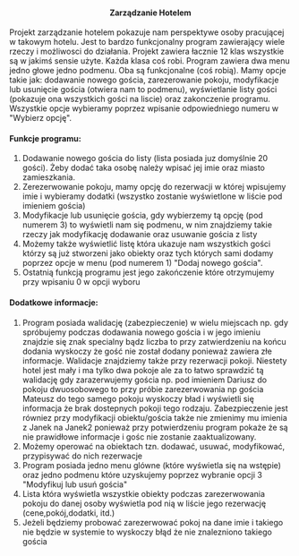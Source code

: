 <h4><center>Zarządzanie Hotelem</center></h4>
Projekt zarządzanie hotelem pokazuje nam perspektywe osoby pracującej w takowym hotelu. Jest to bardzo funkcjonalny program
zawierający wiele rzeczy i możliwosci do działania. Projekt zawiera łacznie 12 klas wszystkie są w jakimś sensie użyte. 
Każda klasa coś robi. Program zawiera dwa menu jedno głowe jedno podmenu. Oba są funkcjonalne (coś robią). Mamy opcje takie 
jak: dodawanie nowego gościa, zarezerowanie pokoju, modyfikacje lub usunięcie gościa (otwiera nam to podmenu), wyświetlanie 
listy gości (pokazuje ona wszystkich gości na liscie) oraz zakonczenie programu. Wszystkie opcje wybieramy poprzez wpisanie 
odpowiedniego numeru w "Wybierz opcję".
<h4>Funkcje programu:</h4>
<ol>
<li>Dodawanie nowego gościa do listy (lista posiada juz domyślnie 20 gości). Żeby dodać taka osobę należy wpisać jej imie oraz miasto zamieszkania.</li>
<li>Zerezerwowanie pokoju, mamy opcję do rezerwacji w której wpisujemy imie i wybieramy dodatki (wszystko zostanie wyświetlone w liście pod imieniem gościa)</li>
<li>Modyfikacje lub usunięcie gościa, gdy wybierzemy tą opcję (pod numerem 3) to wyświetli nam się podmenu, w nim znajdziemy takie rzeczy jak modyfikację dodawanie oraz usuwanie gościa z listy</li>
<li>Możemy także wyświetlić listę która ukazuje nam wszystkich gości którzy są już stworzeni jako obiekty oraz tych których sami dodamy poprzez opcje w menu (pod numerem 1) "Dodaj nowego gościa".</li>
<li>Ostatnią funkcją programu jest jego zakończenie które otrzymujemy przy wpisaniu 0 w opcji wyboru</li>
</ol>
<h4>Dodatkowe informacje:</h4>
<ol>
<li>Program posiada walidację (zabezpieczenie) w wielu miejscach np. gdy spróbujemy podczas dodawania nowego gościa i w jego imieniu znajdzie się znak specialny bądz liczba to przy zatwierdzeniu na końcu dodania wyskoczy że gość nie został dodany ponieważ zawiera złe informacje. Walidacje znajdziemy także przy rezerwacji pokoji. Niestety hotel jest mały i ma tylko dwa pokoje ale za to łatwo sprawdzić tą walidację gdy zarazerwujemy gościa np. pod imieniem Dariusz do pokoju dwuosobowego to przy próbie zarezerwowania np gościa Mateusz do tego samego pokoju wyskoczy bład i wyświetli się informacja że brak dostepnych pokoji tego rodzaju. Zabezpieczenie jest równiez przy modyfikacji obiektu/gościa także nie zmienimy mu imienia z Janek na Janek2 ponieważ przy potwierdzeniu program pokaże że są nie prawidłowe informacje i gośc nie zostanie zaaktualizowany.</li>
<li>Możemy operować na obiektach tzn. dodawać, usuwać, modyfikować, przypisywać do nich rezerwacje</li>
<li>Program posiada jedno menu glówne (które wyświetla się na wstępie) oraz jedno podmenu które uzyskujemy poprzez wybranie opcji 3 "Modyfikuj lub usuń gościa"</li>
<li>Lista która wyświetla wszystkie obiekty podczas zarezerwowania pokoju do danej osoby wyświetla pod nią w liście jego rezerwację (cene,pokój,dodatki, itd.) </li>
<li>Jeżeli będziemy probować zarezerwować pokoj na dane imie i takiego nie będzie w systemie to wyskoczy błąd że nie znalezniono takiego gościa</li>
</ol>